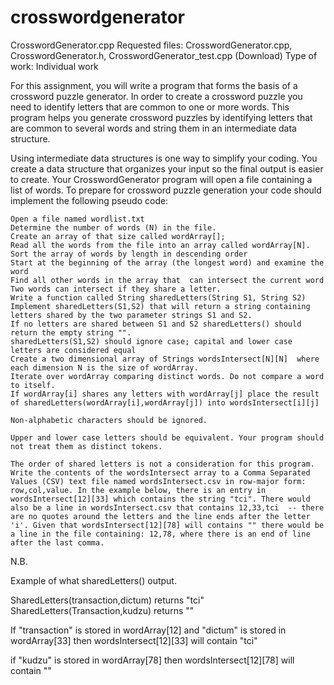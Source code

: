 # crosswordgenerator
CrosswordGenerator.cpp
Requested files: CrosswordGenerator.cpp, CrosswordGenerator.h, CrosswordGenerator_test.cpp (Download)
Type of work: Individual work

For this assignment, you will write a program that forms the basis of a crossword puzzle generator. In order to create a crossword puzzle you need to identify letters that are common to one or more words. This program helps you generate crossword puzzles by identifying letters that are common to several words and string them in an intermediate data structure.

Using intermediate data structures is one way to simplify your coding. You create a data structure that organizes your input so the final output is easier to create. Your CrosswordGenerator program will open a file containing a list of words. To prepare for crossword puzzle generation your code should implement the following pseudo code:

    Open a file named wordlist.txt
    Determine the number of words (N) in the file.
    Create an array of that size called wordArray[];
    Read all the words from the file into an array called wordArray[N].
    Sort the array of words by length in descending order
    Start at the beginning of the array (the longest word) and examine the word
    Find all other words in the array that  can intersect the current word
    Two words can intersect if they share a letter.
    Write a function called String sharedLetters(String S1, String S2)
    Implement sharedLetters(S1,S2) that will return a string containing letters shared by the two parameter strings S1 and S2.
    If no letters are shared between S1 and S2 sharedLetters() should return the empty string "".
    sharedLetters(S1,S2) should ignore case; capital and lower case letters are considered equal
    Create a two dimensional array of Strings wordsIntersect[N][N]  where each dimension N is the size of wordArray.
    Iterate over wordArray comparing distinct words. Do not compare a word to itself.
    If wordArray[i] shares any letters with wordArray[j] place the result of sharedLetters(wordArray[i],wordArray[j]) into wordsIntersect[i][j]

    Non-alphabetic characters should be ignored.

    Upper and lower case letters should be equivalent. Your program should not treat them as distinct tokens.

    The order of shared letters is not a consideration for this program.
    Write the contents of the wordsIntersect array to a Comma Separated Values (CSV) text file named wordsIntersect.csv in row-major form: row,col,value. In the example below, there is an entry in wordsIntersect[12][33] which contains the string "tci". There would also be a line in wordsIntersect.csv that contains 12,33,tci  -- there are no quotes around the letters and the line ends after the letter 'i'. Given that wordsIntersect[12][78] will contains "" there would be a line in the file containing: 12,78, where there is an end of line after the last comma.


N.B.

Example of what sharedLetters() output.

SharedLetters(transaction,dictum) returns "tci"
SharedLetters(Transaction,kudzu) returns ""

If "transaction" is stored in wordArray[12] and "dictum" is stored in wordArray[33] then wordsIntersect[12][33] will contain "tci"

if "kudzu" is stored in wordArray[78] then wordsIntersect[12][78] will contain ""
